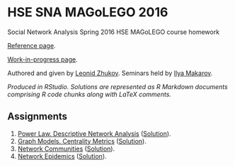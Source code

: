 # HSE SNA MAGoLEGO 2016
Social Network Analysis Spring 2016 HSE MAGoLEGO course homework

[Reference page](http://www.leonidzhukov.net/hse/2016/sna/).

[Work-in-progress page](http://www.leonidzhukov.net/hse/2016/sna/).

Authored and given by [Leonid Zhukov](http://www.leonidzhukov.net/). Seminars held by [Ilya Makarov](https://www.hse.ru/en/staff/iamakarov).

*Produced in RStudio. Solutions are represented as R Markdown documents comprising R code chunks along with LaTeX comments.*

## Assignments

1. [Power Law. Descriptive Network Analysis](Assignment1) ([Solution](Assignment1/Assignment1.pdf)).
2. [Graph Models. Centrality Metrics](Assignment2) ([Solution](Assignment2/Assignment2.pdf)).
3. [Network Communities](Assignment3) ([Solution](Assignment3/Assignment3.pdf)).
4. [Network Epidemics](Assignment4) ([Solution](Assignment4/Assignment4.pdf)).

